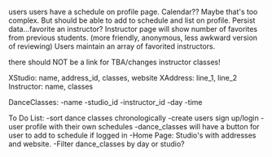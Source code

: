 users
users have a schedule on profile page. Calendar?? Maybe that's too complex. But should be able to add to schedule and list on profile. Persist data...favorite an instructor?
Instructor page will show number of favorites from previous students. (more friendly, anonymous, less awkward version of reviewing)
Users maintain an array of favorited instructors.

there should NOT be a link for TBA/changes instructor classes!

XStudio: name, address_id, classes, website
XAddress: line_1, line_2
Instructor: name, classes

DanceClasses:
-name
-studio_id
-instructor_id
-day
-time

To Do List:
-sort dance classes chronologically
-create users sign up/login
-user profile with their own schedules
-dance_classes will have a button for user to add to schedule if logged in
-Home Page: Studio's with addresses and website.
-Filter dance_classes by day or studio?
